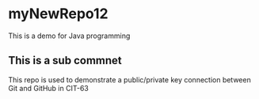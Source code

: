 # myNewRepo12
This is a demo for Java programming
## This is a sub commnet

This repo is used to demonstrate a public/private key connection between Git and GitHub
in CIT-63
